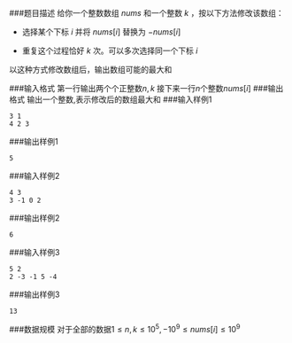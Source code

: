###题目描述
给你一个整数数组 $nums$ 和一个整数 $k$ ，按以下方法修改该数组：

+ 选择某个下标 $i$ 并将 $nums[i]$ 替换为 $-nums[i]$

+ 重复这个过程恰好 $k$ 次。可以多次选择同一个下标 $i$

以这种方式修改数组后，输出数组可能的最大和

###输入格式
第一行输出两个个正整数$n,k$
接下来一行$n$个整数$nums[i]$
###输出格式
输出一个整数,表示修改后的数组最大和
###输入样例1
```
3 1
4 2 3
```
###输出样例1
```
5
```
###输入样例2
```
4 3
3 -1 0 2
```
###输出样例2
```
6
```

###输入样例3
```
5 2
2 -3 -1 5 -4
```
###输出样例3
```
13
```
###数据规模
对于全部的数据$1 \leq n,k \leq 10^5,-10^9 \leq nums[i] \leq 10^9$